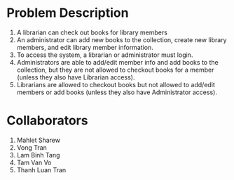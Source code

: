 # Problem Description
1. A librarian can check out books for library members
2. An administrator can add new books to the collection,
create new library members, and edit library member
information.
3. To access the system, a librarian or administrator must
login.
4. Administrators are able to add/edit member info and
add books to the collection, but they are not allowed to
checkout books for a member (unless they also have
Librarian access).
5. Librarians are allowed to checkout books but not
allowed to add/edit members or add books (unless
they also have Administrator access). 


# Collaborators
1. Mahlet Sharew
2. Vong Tran
3. Lam Binh Tang
4. Tam Van Vo
5. Thanh Luan Tran
